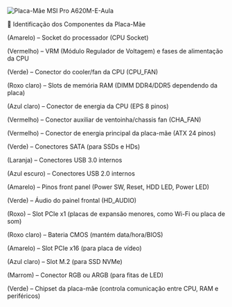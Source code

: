![Placa-Mãe MSI Pro A620M-E-Aula](https://github.com/user-attachments/assets/f119330a-6d8e-462f-86ca-3c24d85e08c2)

🔹 Identificação dos Componentes da Placa-Mãe

(Amarelo) – Socket do processador (CPU Socket)

(Vermelho) – VRM (Módulo Regulador de Voltagem) e fases de alimentação da CPU

(Verde) – Conector do cooler/fan da CPU (CPU_FAN)

(Roxo claro) – Slots de memória RAM (DIMM DDR4/DDR5 dependendo da placa)

(Azul claro) – Conector de energia da CPU (EPS 8 pinos)

(Vermelho) – Conector auxiliar de ventoinha/chassis fan (CHA_FAN)

(Vermelho) – Conector de energia principal da placa-mãe (ATX 24 pinos)

(Verde) – Conectores SATA (para SSDs e HDs)

(Laranja) – Conectores USB 3.0 internos

(Azul escuro) – Conectores USB 2.0 internos

(Amarelo) – Pinos front panel (Power SW, Reset, HDD LED, Power LED)

(Verde) – Áudio do painel frontal (HD_AUDIO)

(Roxo) – Slot PCIe x1 (placas de expansão menores, como Wi-Fi ou placa de som)

(Roxo claro) – Bateria CMOS (mantém data/hora/BIOS)

(Amarelo) – Slot PCIe x16 (para placa de vídeo)

(Azul claro) – Slot M.2 (para SSD NVMe)

(Marrom) – Conector RGB ou ARGB (para fitas de LED)

(Verde) – Chipset da placa-mãe (controla comunicação entre CPU, RAM e periféricos)
